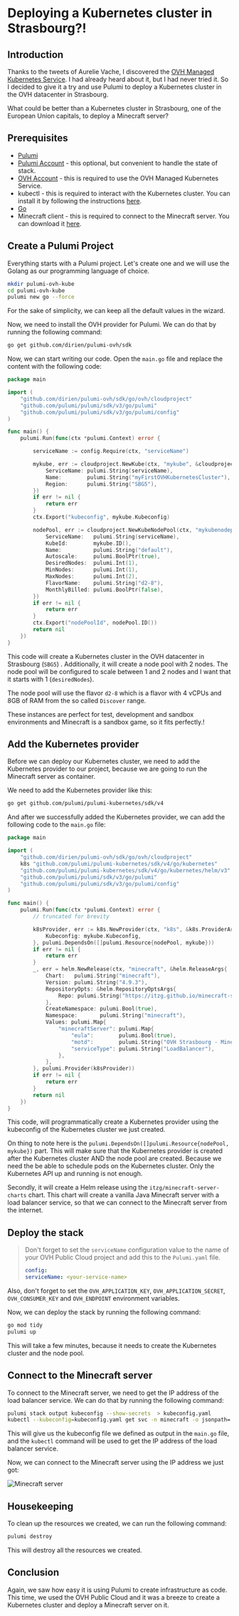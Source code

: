 # Deploying a Kubernetes cluster in Strasbourg?!

## Introduction

Thanks to the tweets of Aurelie Vache, I discovered
the [OVH Managed Kubernetes Service](https://www.ovh.com/en/kubernetes/). I had already heard about it, but I had never
tried it. So I decided to give it a try and use Pulumi to deploy a Kubernetes cluster in the OVH datacenter in
Strasbourg.

What could be better than a Kubernetes cluster in Strasbourg, one of the European Union capitals, to deploy a Minecraft
server?

## Prerequisites

- [Pulumi](https://www.pulumi.com/docs/get-started/install/)
- [Pulumi Account](https://app.pulumi.com/signup) - this optional, but convenient to handle the state of stack.
- [OVH Account](https://www.ovhcloud.com/en/public-cloud/) - this is required to use the OVH Managed Kubernetes Service.
- kubectl - this is required to interact with the Kubernetes cluster. You can install it by following the instructions
  [here](https://kubernetes.io/docs/tasks/tools/install-kubectl/).
- [Go](https://golang.org/doc/install)
- Minecraft client - this is required to connect to the Minecraft server. You can download it
  [here](https://www.minecraft.net/en-us/download).

## Create a Pulumi Project

Everything starts with a Pulumi project. Let's create one and we will use the Golang as our programming language of
choice.

```bash
mkdir pulumi-ovh-kube
cd pulumi-ovh-kube
pulumi new go --force
```

For the sake of simplicity, we can keep all the default values in the wizard.

Now, we need to install the OVH provider for Pulumi. We can do that by running the following command:

```bash
go get github.com/dirien/pulumi-ovh/sdk
```

Now, we can start writing our code. Open the `main.go` file and replace the content with the following code:

```go
package main

import (
	"github.com/dirien/pulumi-ovh/sdk/go/ovh/cloudproject"
	"github.com/pulumi/pulumi/sdk/v3/go/pulumi"
	"github.com/pulumi/pulumi/sdk/v3/go/pulumi/config"
)

func main() {
	pulumi.Run(func(ctx *pulumi.Context) error {

		serviceName := config.Require(ctx, "serviceName")

		mykube, err := cloudproject.NewKube(ctx, "mykube", &cloudproject.KubeArgs{
			ServiceName: pulumi.String(serviceName),
			Name:        pulumi.String("myFirstOVHKubernetesCluster"),
			Region:      pulumi.String("SBG5"),
		})
		if err != nil {
			return err
		}
		ctx.Export("kubeconfig", mykube.Kubeconfig)

		nodePool, err := cloudproject.NewKubeNodePool(ctx, "mykubenodepool", &cloudproject.KubeNodePoolArgs{
			ServiceName:   pulumi.String(serviceName),
			KubeId:        mykube.ID(),
			Name:          pulumi.String("default"),
			Autoscale:     pulumi.BoolPtr(true),
			DesiredNodes:  pulumi.Int(1),
			MinNodes:      pulumi.Int(1),
			MaxNodes:      pulumi.Int(2),
			FlavorName:    pulumi.String("d2-8"),
			MonthlyBilled: pulumi.BoolPtr(false),
		})
		if err != nil {
			return err
		}
		ctx.Export("nodePoolId", nodePool.ID())
		return nil
	})
}
```

This code will create a Kubernetes cluster in the OVH datacenter in Strasbourg (`SBG5`) . Additionally, it will create a
node pool with 2 nodes. The node pool will be configured to scale between 1 and 2 nodes and I want that it starts with
1 (`desiredNodes`).

The node pool will use the flavor `d2-8` which is a flavor with 4 vCPUs and 8GB of RAM from the so
called `Discover` range.

These instances are perfect for test, development and sandbox environments and Minecraft is a sandbox game, so it fits
perfectly.!

## Add the Kubernetes provider

Before we can deploy our Kubernetes cluster, we need to add the Kubernetes provider to our project, because we are going
to run the Minecraft server as container.

We need to add the Kubernetes provider like this:

```bash
go get github.com/pulumi/pulumi-kubernetes/sdk/v4
```

And after we successfully added the Kubernetes provider, we can add the following code to the `main.go` file:

```go
package main

import (
	"github.com/dirien/pulumi-ovh/sdk/go/ovh/cloudproject"
	k8s "github.com/pulumi/pulumi-kubernetes/sdk/v4/go/kubernetes"
	"github.com/pulumi/pulumi-kubernetes/sdk/v4/go/kubernetes/helm/v3"
	"github.com/pulumi/pulumi/sdk/v3/go/pulumi"
	"github.com/pulumi/pulumi/sdk/v3/go/pulumi/config"
)

func main() {
	pulumi.Run(func(ctx *pulumi.Context) error {
		// truncated for brevity

		k8sProvider, err := k8s.NewProvider(ctx, "k8s", &k8s.ProviderArgs{
			Kubeconfig: mykube.Kubeconfig,
		}, pulumi.DependsOn([]pulumi.Resource{nodePool, mykube}))
		if err != nil {
			return err
		}
		_, err = helm.NewRelease(ctx, "minecraft", &helm.ReleaseArgs{
			Chart:   pulumi.String("minecraft"),
			Version: pulumi.String("4.9.3"),
			RepositoryOpts: &helm.RepositoryOptsArgs{
				Repo: pulumi.String("https://itzg.github.io/minecraft-server-charts"),
			},
			CreateNamespace: pulumi.Bool(true),
			Namespace:       pulumi.String("minecraft"),
			Values: pulumi.Map{
				"minecraftServer": pulumi.Map{
					"eula":        pulumi.Bool(true),
					"motd":        pulumi.String("OVH Strasbourg - Minecraft Server"),
					"serviceType": pulumi.String("LoadBalancer"),
				},
			},
		}, pulumi.Provider(k8sProvider))
		if err != nil {
			return err
		}
		return nil
	})
}
```

This code, will programmatically create a Kubernetes provider using the kubeconfig of the Kubernetes cluster we just
created.

On thing to note here is the `pulumi.DependsOn([]pulumi.Resource{nodePool, mykube})` part. This will make sure that the
Kubernetes provider is created after the Kubernetes cluster AND the node pool are created. Because we need the be able
to schedule pods on the Kubernetes cluster. Only the Kubernetes API up and running is not enough.

Secondly, it will create a Helm release using the `itzg/minecraft-server-charts` chart. This chart will create a vanilla
Java Minecraft server with a load balancer service, so that we can connect to the Minecraft server from the internet.

## Deploy the stack

> Don't forget to set the `serviceName` configuration value to the name of your OVH Public Cloud project and add this to
> the `Pulumi.yaml` file.
> ```yaml
> config:
> serviceName: <your-service-name>
> ```

Also, don't forget to set the `OVH_APPLICATION_KEY`, `OVH_APPLICATION_SECRET`, `OVH_CONSUMER_KEY` and `OVH_ENDPOINT`
environment variables.

Now, we can deploy the stack by running the following command:

```bash
go mod tidy
pulumi up
```

This will take a few minutes, because it needs to create the Kubernetes cluster and the node pool.

## Connect to the Minecraft server

To connect to the Minecraft server, we need to get the IP address of the load balancer service. We can do that by
running the following command:

```bash
pulumi stack output kubeconfig --show-secrets  > kubeconfig.yaml
kubectl --kubeconfig=kubeconfig.yaml get svc -n minecraft -o jsonpath='{.items[0].status.loadBalancer.ingress[0].ip}'
```

This will give us the kubeconfig file we defined as output in the `main.go` file, and the `kubectl` command will be used
to get the IP address of the load balancer service.

Now, we can connect to the Minecraft server using the IP address we just got:

![Minecraft server](./images/minecraft-server.png)

## Housekeeping

To clean up the resources we created, we can run the following command:

```bash
pulumi destroy
```

This will destroy all the resources we created.

## Conclusion

Again, we saw how easy it is using Pulumi to create infrastructure as code. This time, we used the OVH Public Cloud and
it was a breeze to create a Kubernetes cluster and deploy a Minecraft server on it.
